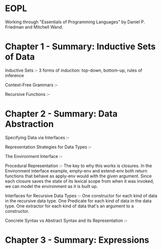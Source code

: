 EOPL
====

Working through "Essentials of Programming Languages" by Daniel P. Friedman and Mitchell Wand.

Chapter 1 - Summary: Inductive Sets of Data
===========================================
Inductive Sets :- 3 forms of induction: top-down, bottom-up, rules of inference

Context-Free Grammars :-

Recursive Functions :- 

Chapter 2 - Summary: Data Abstraction
=====================================

Specifying Data via Interfaces :-

Representation Strategies for Data Types :-

The Environment Interface :-

Procedural Representation :- The key to why this works is closures. In the Environment interface example,
empty-env and extend-env both return functions that behave as apply-env would with the given argument.
Since each closure saves the state of its lexical scope from when it was invoked, we can model the environment
as it is built up.

Interfaces for Recursive Data Types :- One constructor for each kind of data in the recursive data type. One Predicate for each kind of data in the data type. One extractor for each kind of data that's an argument to a constructor.

Concrete Syntax vs Abstract Syntax and its Representation :-

Chapter 3 - Summary: Expressions
================================
